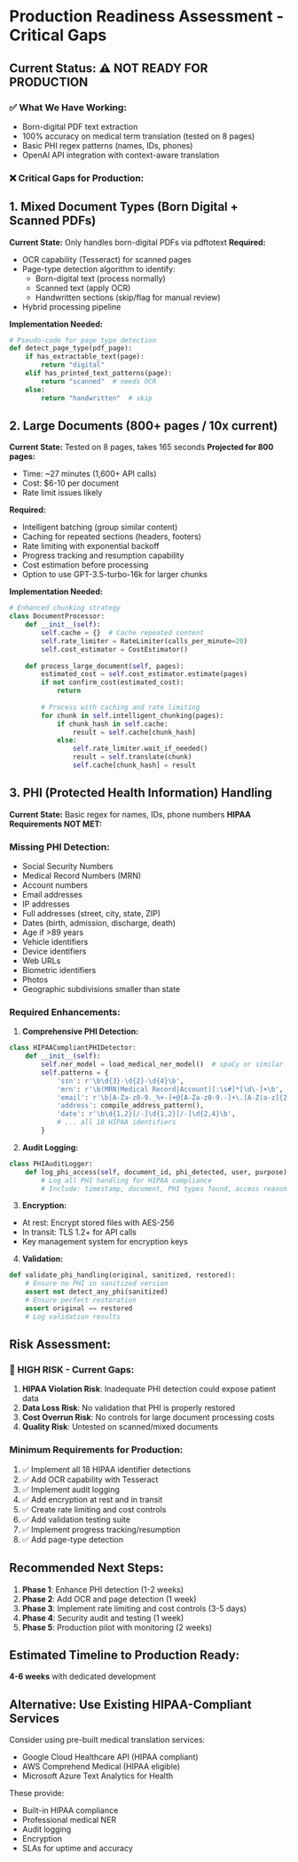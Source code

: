 # Production Readiness Assessment - Critical Gaps

## Current Status: ⚠️ NOT READY FOR PRODUCTION

### ✅ What We Have Working:
- Born-digital PDF text extraction
- 100% accuracy on medical term translation (tested on 8 pages)
- Basic PHI regex patterns (names, IDs, phones)
- OpenAI API integration with context-aware translation

### ❌ Critical Gaps for Production:

## 1. Mixed Document Types (Born Digital + Scanned PDFs)
**Current State:** Only handles born-digital PDFs via pdftotext
**Required:**
- OCR capability (Tesseract) for scanned pages
- Page-type detection algorithm to identify:
  - Born-digital text (process normally)
  - Scanned text (apply OCR)
  - Handwritten sections (skip/flag for manual review)
- Hybrid processing pipeline

**Implementation Needed:**
```python
# Pseudo-code for page type detection
def detect_page_type(pdf_page):
    if has_extractable_text(page):
        return "digital"
    elif has_printed_text_patterns(page):
        return "scanned"  # needs OCR
    else:
        return "handwritten"  # skip
```

## 2. Large Documents (800+ pages / 10x current)
**Current State:** Tested on 8 pages, takes 165 seconds
**Projected for 800 pages:**
- Time: ~27 minutes (1,600+ API calls)
- Cost: $6-10 per document
- Rate limit issues likely

**Required:**
- Intelligent batching (group similar content)
- Caching for repeated sections (headers, footers)
- Rate limiting with exponential backoff
- Progress tracking and resumption capability
- Cost estimation before processing
- Option to use GPT-3.5-turbo-16k for larger chunks

**Implementation Needed:**
```python
# Enhanced chunking strategy
class DocumentProcessor:
    def __init__(self):
        self.cache = {}  # Cache repeated content
        self.rate_limiter = RateLimiter(calls_per_minute=20)
        self.cost_estimator = CostEstimator()
    
    def process_large_document(self, pages):
        estimated_cost = self.cost_estimator.estimate(pages)
        if not confirm_cost(estimated_cost):
            return
        
        # Process with caching and rate limiting
        for chunk in self.intelligent_chunking(pages):
            if chunk_hash in self.cache:
                result = self.cache[chunk_hash]
            else:
                self.rate_limiter.wait_if_needed()
                result = self.translate(chunk)
                self.cache[chunk_hash] = result
```

## 3. PHI (Protected Health Information) Handling
**Current State:** Basic regex for names, IDs, phone numbers
**HIPAA Requirements NOT MET:**

### Missing PHI Detection:
- Social Security Numbers
- Medical Record Numbers (MRN)
- Account numbers
- Email addresses
- IP addresses
- Full addresses (street, city, state, ZIP)
- Dates (birth, admission, discharge, death)
- Age if >89 years
- Vehicle identifiers
- Device identifiers
- Web URLs
- Biometric identifiers
- Photos
- Geographic subdivisions smaller than state

### Required Enhancements:
1. **Comprehensive PHI Detection:**
```python
class HIPAACompliantPHIDetector:
    def __init__(self):
        self.ner_model = load_medical_ner_model()  # spaCy or similar
        self.patterns = {
            'ssn': r'\b\d{3}-\d{2}-\d{4}\b',
            'mrn': r'\b(MRN|Medical Record|Account)[:\s#]*[\d\-]+\b',
            'email': r'\b[A-Za-z0-9._%+-]+@[A-Za-z0-9.-]+\.[A-Z|a-z]{2,}\b',
            'address': compile_address_pattern(),
            'date': r'\b\d{1,2}[/-]\d{1,2}[/-]\d{2,4}\b',
            # ... all 18 HIPAA identifiers
        }
```

2. **Audit Logging:**
```python
class PHIAuditLogger:
    def log_phi_access(self, document_id, phi_detected, user, purpose):
        # Log all PHI handling for HIPAA compliance
        # Include: timestamp, document, PHI types found, access reason
```

3. **Encryption:**
- At rest: Encrypt stored files with AES-256
- In transit: TLS 1.2+ for API calls
- Key management system for encryption keys

4. **Validation:**
```python
def validate_phi_handling(original, sanitized, restored):
    # Ensure no PHI in sanitized version
    assert not detect_any_phi(sanitized)
    # Ensure perfect restoration
    assert original == restored
    # Log validation results
```

## Risk Assessment:

### 🔴 HIGH RISK - Current Gaps:
1. **HIPAA Violation Risk**: Inadequate PHI detection could expose patient data
2. **Data Loss Risk**: No validation that PHI is properly restored
3. **Cost Overrun Risk**: No controls for large document processing costs
4. **Quality Risk**: Untested on scanned/mixed documents

### Minimum Requirements for Production:
1. ✅ Implement all 18 HIPAA identifier detections
2. ✅ Add OCR capability with Tesseract
3. ✅ Implement audit logging
4. ✅ Add encryption at rest and in transit
5. ✅ Create rate limiting and cost controls
6. ✅ Add validation testing suite
7. ✅ Implement progress tracking/resumption
8. ✅ Add page-type detection

## Recommended Next Steps:
1. **Phase 1**: Enhance PHI detection (1-2 weeks)
2. **Phase 2**: Add OCR and page detection (1 week)
3. **Phase 3**: Implement rate limiting and cost controls (3-5 days)
4. **Phase 4**: Security audit and testing (1 week)
5. **Phase 5**: Production pilot with monitoring (2 weeks)

## Estimated Timeline to Production Ready:
**4-6 weeks** with dedicated development

## Alternative: Use Existing HIPAA-Compliant Services
Consider using pre-built medical translation services:
- Google Cloud Healthcare API (HIPAA compliant)
- AWS Comprehend Medical (HIPAA eligible)
- Microsoft Azure Text Analytics for Health

These provide:
- Built-in HIPAA compliance
- Professional medical NER
- Audit logging
- Encryption
- SLAs for uptime and accuracy
